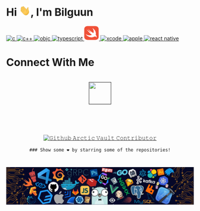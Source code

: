 <!-- **mdeboute/mdeboute** is a ✨ _special_ ✨ repository because its `README.md` (this file) appears on your GitHub profile. -->

# Hi <img src="https://raw.githubusercontent.com/ABSphreak/ABSphreak/master/gifs/Hi.gif" width="30px">, I'm Bilguun

<p align="left">
    <a href="https://devdocs.io/c/" target="_blank"> <img src="https://upload.wikimedia.org/wikipedia/commons/thumb/1/18/C_Programming_Language.svg/1853px-C_Programming_Language.svg.png" alt="c" width="40" height="40" /> </a>
    <a href="https://devdocs.io" target="_blank"> <img src="https://cdn-icons-png.flaticon.com/256/6132/6132222.png" alt="c++" width="40" height="40" /> </a>
    <a href="https://devdocs.io/cpp/" target="_blank"> <img src="https://static-00.iconduck.com/assets.00/sdk-objectivec-icon-2027x2048-ri6gk77o.png" alt="objc" width="40" height="40" /> </a>
    <a href="https://www.typescriptlang.org/docs/" target="_blank"> <img src="https://cdn-icons-png.flaticon.com/512/5968/5968381.png" alt="typescript" width="40" height="40" /> </a>
    <a href="https://www.apple.com/fr/swift/" target="_blank"> <img src="https://raw.githubusercontent.com/devicons/devicon/master/icons/swift/swift-original.svg" alt="swift" width="40" height="40" /> </a>
    <a href="https://developer.apple.com/xcode/" target="_blank"> <img src="https://is4-ssl.mzstatic.com/image/thumb/Purple114/v4/43/f3/d3/43f3d32f-da43-daa3-79e6-c50e81149cfe/Xcode-85-220-0-4-2x.png/1200x630bb.png" alt="xcode" width="40" height="40" /> </a>
    <a href="https://www.apple.com" target="_blank"> <img src="https://raw.githubusercontent.com/simple-icons/simple-icons/develop/icons/apple.svg" alt="apple" width="40" height="40" /> </a>
    <a href="" target="_blank"> <img src="https://cdn4.iconfinder.com/data/icons/logos-3/600/React.js_logo-512.png" alt="react native" width="40" height="40" /> </a>
</p>

<h1>
  Connect With Me
  <a target="_blank">
<!--     <img src="https://github.com/JayantGoel001/JayantGoel001/blob/master/GIF/Handshake.gif" height="25px" style="max-width:100%;"> -->
  </a>
</h1>

<p align="center">
    <br>
    <a href="" target="_blank">
        <code><img height="60" width="60" src="https://github.com/JayantGoel001/JayantGoel001/blob/master/SVG/linkedin.svg"/></code>
    </a>
</p>
<br/>



<br/>
<br/>

<p align="center">
    <a href="https://archiveprogram.github.com/">
        <img alt="𝙶𝚒𝚝𝚑𝚞𝚋 𝙰𝚛𝚌𝚝𝚒𝚌 𝚅𝚊𝚞𝚕𝚝 𝙲𝚘𝚗𝚝𝚛𝚒𝚋𝚞𝚝𝚘𝚛" src="https://github.com/JayantGoel001/JayantGoel001/blob/master/GIF/arctic.gif" width="100px" height="100px">
    </a>
</p>


<div align="center">

    ### 𝚂𝚑𝚘𝚠 𝚜𝚘𝚖𝚎 ❤️ 𝚋𝚢 𝚜𝚝𝚊𝚛𝚛𝚒𝚗𝚐 𝚜𝚘𝚖𝚎 𝚘𝚏 𝚝𝚑𝚎 𝚛𝚎𝚙𝚘𝚜𝚒𝚝𝚘𝚛𝚒𝚎𝚜!

</div>

# ![footer](https://github.com/GovindSingh9447/GovindSingh9447/blob/main/WEBP/footer.webp)

